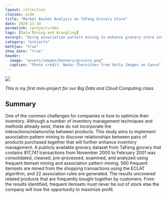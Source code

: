 ```yaml
---
layout: collection
classes: wide
title: "Market Basket Analysis on TaFeng Grocery Store"
date: 2020-11-10
permalink: /projects/mba
tags: [Data Mining and Wrangling]
excerpt: "Using association pattern mining to enhance grocery store inventory management."
category: "projects"
mathjax: "true"
show_date: "true"
header:
  image: "assets/images/banners/grocery.png"
  caption: "Photo credit: Nodar Chernishev from Getty Images on Canva"
---
```


[![](https://img.shields.io/badge/Github-View_HTML-181717?logo=github)](skincare.html)

*This is my first mini-project for our Big Data and Cloud Computing class.*

## Summary

One of the common challenges for companies is how to optimize their inventory. Although a number of inventory management techniques and methods already exist, these do not incorporate the interactions/relationship between products. This study aims to implement association pattern mining to discover relationships between pairs of products purchased together that will further enhance inventory management. A publicly available grocery dataset from TaFeng grocery that contains 817,741 transactions from November 2000 to February 2001 was consolidated, cleaned, pre-processed, examined, and analyzed using frequent itemset mining and association pattern mining. 560 frequent itemsets are mined from the shopping transactions using the ECLAT algorithm, and 22 association rules are generated. The results uncovered related products that are frequently bought together by customers. From the results identified, frequent itemsets must never be out of stock else the company will lose the opportunity to maximize profit.

